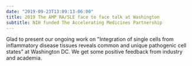 ```yaml
---
date: "2019-09-23T13:09:13-06:00"
title: 2019 The AMP RA/SLE face to face talk at Washington
subtitle: NIH funded The Accelerating Medicines Partnership
---
```


Glad to present our ongoing work on "Integration of single cells from inflammatory disease tissues reveals common and unique pathogenic cell states" at Washington DC. We get some positive feedback from industry and academia. 

